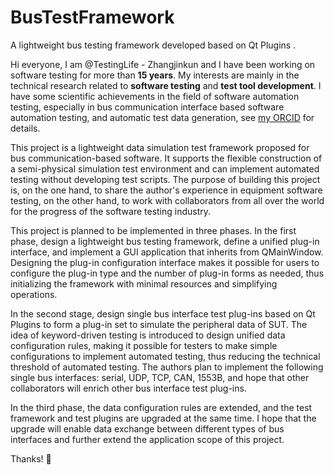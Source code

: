 # BusTestFramework
A lightweight bus testing framework developed based on Qt Plugins .

Hi everyone, I am @TestingLife - Zhangjinkun and I have been working on software testing for more than **15 years**. My interests are mainly in the technical research related to **software testing** and **test tool development**. I have some scientific achievements in the field of software automation testing, especially in bus communication interface based software automation testing, and automatic test data generation, see [my ORCID](https://orcid.org/0000-0003-4506-3235) for details.

This project is a lightweight data simulation test framework proposed for bus communication-based software. It supports the flexible construction of a semi-physical simulation test environment and can implement automated testing without developing test scripts. The purpose of building this project is, on the one hand, to share the author's experience in equipment software testing, on the other hand, to work with collaborators from all over the world for the progress of the software testing industry.

This project is planned to be implemented in three phases.
In the first phase, design a lightweight bus testing framework, define a unified plug-in interface, and implement a GUI application that inherits from QMainWindow. Designing the plug-in configuration interface makes it possible for users to configure the plug-in type and the number of plug-in forms as needed, thus initializing the framework with minimal resources and simplifying operations.

In the second stage, design single bus interface test plug-ins based on Qt Plugins to form a plug-in set to simulate the peripheral data of SUT. The idea of keyword-driven testing is introduced to design unified data configuration rules, making it possible for testers to make simple configurations to implement automated testing, thus reducing the technical threshold of automated testing. The authors plan to implement the following single bus interfaces: serial, UDP, TCP, CAN, 1553B, and hope that other collaborators will enrich other bus interface test plug-ins.

In the third phase, the data configuration rules are extended, and the test framework and test plugins are upgraded at the same time. I hope that the upgrade will enable data exchange between different types of bus interfaces and further extend the application scope of this project.


Thanks! :sparkling_heart:
